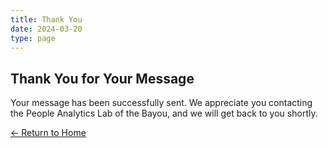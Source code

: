 ```yaml
---
title: Thank You
date: 2024-03-20
type: page
---
```


## Thank You for Your Message

Your message has been successfully sent. We appreciate you contacting the People Analytics Lab of the Bayou, and we will get back to you shortly.

[← Return to Home](/) 